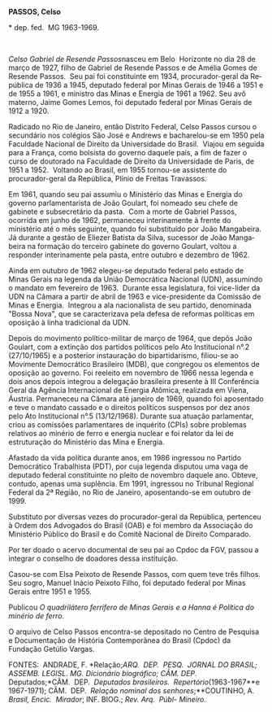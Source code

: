 **PASSOS, Celso**

\* dep. fed.  MG 1963-1969.

 

*Celso Gabriel de Resende Passos*nasceu em Belo  Horizonte no dia 28 de
março de 1927, filho de Gabriel de Resende Passos e de Amé­lia Gomes de
Resende Passos.  Seu pai foi constituinte em 1934, procurador-geral da
Re­pública de 1936 a 1945, deputado federal por Minas Gerais de 1946 a
1951 e de 1955 a 1961, e ministro das Minas e Energia de 1961 a 1962.
Seu avô materno, Jaime Gomes Lemos, foi deputado federal por Minas
Gerais de 1912 a 1920.

Radicado no Rio de Janeiro, então Distrito Federal, Celso Passos cursou
o secundário nos colégios São José e Andrews e bacharelou-se em 1950
pela Faculdade Na­cional de Direito da Universidade do Brasil.  Viajou
em seguida para a França, como bolsis­ta do governo daquele país, a fim
de fazer o curso de doutorado na Faculdade de Direito da Universidade de
Paris, de 1951 a 1952.  Voltando ao Brasil, em 1955 tornou-se assistente
do procurador-geral da República, Plínio de Frei­tas Travassos.

Em 1961, quando seu pai assumiu o Minis­tério das Minas e Energia do
governo parla­mentarista de João Goulart, foi nomeado seu chefe de
gabinete e subsecretário da pasta.  Com a morte de Gabriel Passos,
ocorrida em junho de 1962, permane­ceu interinamente à frente do
ministério até o mês seguinte, quando foi substituído por João
Mangabeira.  Já durante a gestão de Elie­zer Batista da Silva, sucessor
de João Manga­beira na formação do terceiro gabinete do go­verno
Goulart, voltou a responder interina­mente pela pasta, entre outubro e
dezembro de 1962.

Ainda em outubro de 1962 elegeu-se depu­tado federal pelo estado de
Minas Gerais na legenda da União Democrática Nacional (UDN), assumindo o
mandato em fevereiro de 1963.  Durante essa legislatura, foi vice-líder
da UDN na Câmara a partir de abril de 1963 e vice-presidente da Comissão
de Minas e Ener­gia.  Integrou a ala nacionalista de seu partido,
denominada "Bossa Nova", que se caracteriza­va pela defesa de reformas
políticas em oposi­ção à linha tradicional da UDN.

Depois do movimento político-militar de março de 1964, que depôs João
Goulart, com a extinção dos partidos políticos pelo Ato Ins­titucional
n°.2 (27/10/1965) e a posterior instauração do bipartidarismo, filiou-se
ao Movimente Democrático Brasileiro (MDB), que congregou os elementos de
oposição ao governo. Foi reeleito em novembro de 1966 nessa legenda e
dois anos depois integrou a delegação brasileira presente à III
Conferência Geral da Agência Internacional de Energia Atômica, realizada
em Viena, Áustria. Permaneceu na Câmara até janeiro de 1969, quando foi
aposentado e teve o mandato cassado e o direitos políticos suspensos por
dez anos pelo Ato Institucional n°.5 (13/12/1968). Durante sua atuação
parlamentar, criou as comissões parlamentares de inquérito (CPIs) sobre
problemas relativos ao minério de ferro e energia nuclear e foi relator
da lei de estruturação do Ministério das Mina e Energia.

Afastado da vida política durante anos, em 1986 ingressou no Partido
Democrático Trabalhista (PDT), por cuja legenda disputou uma vaga de
deputado federal constituinte no pleito de novembro daquele ano. Obteve,
contudo, apenas uma suplência. Em 1991, ingressou no Tribunal Regional
Federal da 2ª Região, no Rio de Janeiro, aposentando-se em outubro de
1999.

Substituto por diversas vezes do procurador-geral da República,
pertenceu à Ordem dos Advogados do Brasil (OAB) e foi membro da
Associação do Ministério Público do Brasil e do Comitê Nacional de
Direito Comparado.

Por ter doado o acervo documental de seu pai ao Cpdoc da FGV, passou a
integrar o conse­lho de doadores dessa instituição.

Casou-se com Elsa Peixoto de Resende Pas­sos, com quem teve três filhos.
Seu sogro, Manuel Inácio Peixoto Filho, foi deputado federal por Minas
Gerais entre 1951 e 1955.

Publicou *O quadrilátero ferrífero de Minas* *Gerais e a Hanna é
Política do minério de* *ferro*.

O arquivo de Celso Passos encontra-­se depositado no Centro de Pesquisa
e Docu­mentação de História Contemporânea do Bra­sil (Cpdoc) da Fundação
Getúlio Vargas.

FONTES:  ANDRADE, F. *Relação;*ARQ.  DEP.  PESQ.  JORNAL DO BRASIL;
ASSEMB. LEGISL. MG. *Dicionário biográfico*; CÂM. DEP*. 
Deputados;*CÂM.  DEP.  *Deputados bra*­*sileiros. 
Repertório*(1963-1967**e 1967-1971); CÂM.  DEP.  *Rela*­*ção nominal dos
senhores*;**COUTINHO, A. *Brasil, Encic.  Mirador*; INF. BIOG.; *Rev.
Arq.  Públ- Minei*­*ro*.

 
